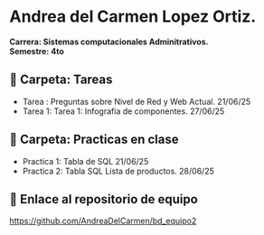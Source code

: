 # Andrea del Carmen Lopez Ortiz.
**Carrera: Sistemas computacionales Adminitrativos.**<br> 
**Semestre: 4to**<br> 

## 📁 Carpeta: Tareas 
- Tarea : Preguntas sobre Nivel de Red y Web Actual. 21/06/25
- Tarea 1: Tarea 1: Infografía de componentes. 27/06/25

## 📁 Carpeta: Practicas en clase 
- Practica 1: Tabla de SQL 21/06/25
- Practica 2: Tabla SQL Lista de productos. 28/06/25

## 🔗 Enlace al repositorio de equipo
https://github.com/AndreaDelCarmen/bd_equipo2
